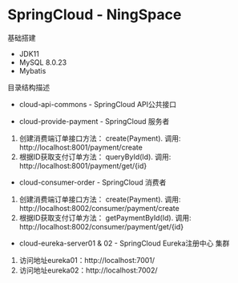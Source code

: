 SpringCloud - NingSpace
==============================

基础搭建
- JDK11
- MySQL 8.0.23
- Mybatis

目录结构描述
* cloud-api-commons - SpringCloud API公共接口

* cloud-provide-payment - SpringCloud 服务者
1. 创建消费端订单接口方法： create(Payment). 调用: http://localhost:8001/payment/create
2. 根据ID获取支付订单方法： queryById(Id). 调用: http://localhost:8001/payment/get/{id}

* cloud-consumer-order - SpringCloud 消费者 
1. 创建消费端订单接口方法： create(Payment). 调用: http://localhost:8002/consumer/payment/create
2. 根据ID获取支付订单方法： getPaymentById(Id). 调用: http://localhost:8002/consumer/payment/get/{id}

* cloud-eureka-server01 & 02 - SpringCloud Eureka注册中心 集群
1. 访问地址eureka01：http://localhost:7001/
2. 访问地址eureka02：http://localhost:7002/







